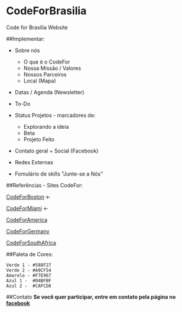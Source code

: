 # CodeForBrasilia
Code for Brasília Website

##Implementar:

- Sobre nós
  - O que é o CodeFor
  - Nossa Missão / Valores
  - Nossos Parceiros
  - Local (Mapa)

- Datas / Agenda (Newsletter)

- To-Do
- Status Projetos - marcadores de:
  - Explorando a ideia
  - Beta
  - Projeto Feito

- Contato geral + Social (Facebook)
- Redes Externas
- Fomulário de skills "Junte-se a Nós"

##Referências - Sites CodeFor:

[CodeForBoston](https://github.com/codeforboston) <-

[CodeForMiami](https://github.com/Code-for-Miami/code-for-miami.github.io_v1) <-

[CodeForAmerica](https://github.com/codeforamerica/codeforamerica.org)

[CodeForGermany](https://github.com/okfde/codefor.de)

[CodeForSouthAfrica](https://github.com/Code4SA/code4sa.github.io)

##Paleta de Cores:

```
Verde 1 - #588F27
Verde 2 - #A9CF54
Amarelo - #F7E967
Azul 1 -  #04BFBF
Azul 2 -  #CAFCD8
```

##Contato
**Se você quer participar, entre em contato pela página no [facebook](https://www.facebook.com/CodeForBrasilia/)**
